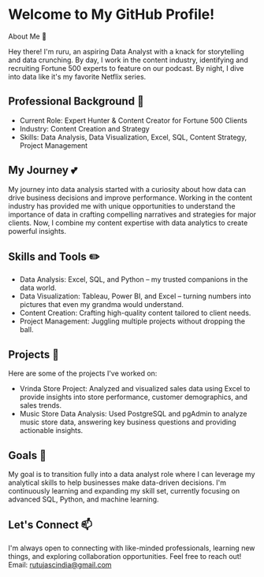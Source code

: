 
# Welcome to My GitHub Profile!

About Me 👋

Hey there! I'm ruru, an aspiring Data Analyst with a knack for storytelling and data crunching. By day, I work in the content industry, identifying and recruiting Fortune 500 experts to feature on our podcast. By night, I dive into data like it's my favorite Netflix series.

## Professional Background 💼

- Current Role: Expert Hunter & Content Creator for Fortune 500 Clients
- Industry: Content Creation and Strategy
- Skills: Data Analysis, Data Visualization, Excel, SQL, Content Strategy, Project Management

## My Journey 💕

My journey into data analysis started with a curiosity about how data can drive business decisions and improve performance. Working in the content industry has provided me with unique opportunities to understand the importance of data in crafting compelling narratives and strategies for major clients. Now, I combine my content expertise with data analytics to create powerful insights.

## Skills and Tools ✏️

- Data Analysis: Excel, SQL, and Python – my trusted companions in the data world.
- Data Visualization: Tableau, Power BI, and Excel – turning numbers into pictures that even my grandma would understand.
- Content Creation: Crafting high-quality content tailored to client needs.
- Project Management: Juggling multiple projects without dropping the ball.

## Projects 🤖

Here are some of the projects I've worked on:

- Vrinda Store Project: Analyzed and visualized sales data using Excel to provide insights into store performance, customer demographics, and sales trends. 
- Music Store Data Analysis: Used PostgreSQL and pgAdmin to analyze music store data, answering key business questions and providing actionable insights. 

## Goals 🌱

My goal is to transition fully into a data analyst role where I can leverage my analytical skills to help businesses make data-driven decisions. I'm continuously learning and expanding my skill set, currently focusing on advanced SQL, Python, and machine learning.

## Let's Connect 📫

I'm always open to connecting with like-minded professionals, learning new things, and exploring collaboration opportunities. Feel free to reach out!
Email: rutujascindia@gmail.com

<!---
rurucode-art/rurucode-art is a ✨ special ✨ repository because its `README.md` (this file) appears on your GitHub profile.
You can click the Preview link to take a look at your changes.
--->
